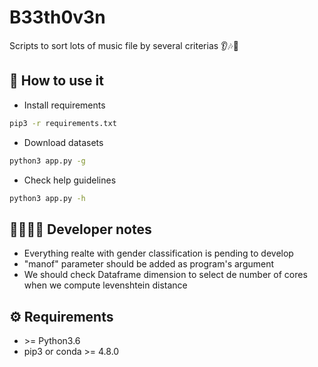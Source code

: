 # B33th0v3n
Scripts to sort lots of music file by several criterias 👂🎶📂

## 🚀 How to use it

* Install requirements
```sh
pip3 -r requirements.txt
```
* Download datasets
```sh
python3 app.py -g 
``` 

* Check help guidelines
```sh
python3 app.py -h 
``` 


## 👩‍💻👨‍💻 Developer notes

* Everything realte with gender classification is pending to develop
* "manof" parameter should be added as program's argument
* We should check Dataframe dimension to select de number of cores when we compute levenshtein distance 

## ⚙ Requirements
* \>= Python3.6
* pip3 or conda >= 4.8.0
